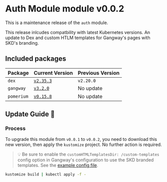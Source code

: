 # Auth Module module v0.0.2

This is a maintenance release of the `auth` module.

This release inlcudes compatbility with latest Kubernetes versions. An update to Dex and custom HTLM templates for Gangway's pages with SKD's branding.

## Included packages

| Package    | Current Version                                                           | Previous Version |
| ---------- | ------------------------------------------------------------------------- | ---------------- |
| `dex`      | [`v2.35.3`](https://github.com/dexidp/dex/releases/tag/v2.35.3)           | `v2.20.0`        |
| `gangway`  | [`v3.2.0`](https://github.com/vmware-archive/gangway/releases/tag/v3.2.0) | No update        |
| `pomerium` | [`v0.15.8`](https://github.com/pomerium/pomerium/releases/tag/v0.15.8)    | No update        |

## Update Guide 🦮

### Process

To upgrade this module from `v0.0.1` to `v0.0.2`, you need to download this new version, then apply the `kustomize` project. No further action is required.

> 💡 Be sure to enable the `customHTMLTemplatesDir: /custom-templates` config option in Gangway's configuration to use the SKD branded templates.
> See the [example config file](../../katalog/gangway/example/gangway.yml).

```bash
kustomize build | kubectl apply -f -
```
